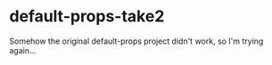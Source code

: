 # default-props-take2
Somehow the original default-props project didn't work, so I'm trying again...

